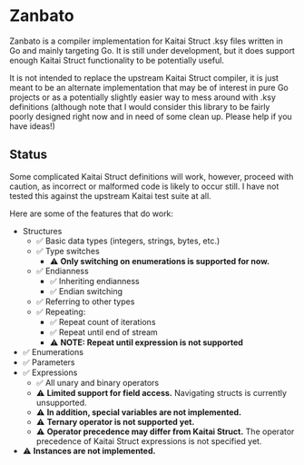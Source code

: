 # Zanbato

Zanbato is a compiler implementation for Kaitai Struct .ksy files written in Go and mainly targeting Go. It is still under development, but it does support enough Kaitai Struct functionality to be potentially useful.

It is not intended to replace the upstream Kaitai Struct compiler, it is just meant to be an alternate implementation that may be of interest in pure Go projects or as a potentially slightly easier way to mess around with .ksy definitions (although note that I would consider this library to be fairly poorly designed right now and in need of some clean up. Please help if you have ideas!)

## Status

Some complicated Kaitai Struct definitions will work, however, proceed with caution, as incorrect or malformed code is likely to occur still. I have not tested this against the upstream Kaitai test suite at all.

Here are some of the features that do work:

- Structures
  + ✅ Basic data types (integers, strings, bytes, etc.)
  + ✅ Type switches
    - ⚠️ **Only switching on enumerations is supported for now.**
  + ✅ Endianness
    - ✅ Inheriting endianness
    - ✅ Endian switching
  + ✅ Referring to other types
  + ✅ Repeating:
    - ✅ Repeat count of iterations
    - ✅ Repeat until end of stream
    - ⚠️ **NOTE: Repeat until expression is not supported**
- ✅ Enumerations
- ✅ Parameters
- ✅ Expressions
  + ✅ All unary and binary operators
  + ⚠️ **Limited support for field access.** Navigating structs is currently unsupported.
  + ⚠️ **In addition, special variables are not implemented.**
  + ⚠️ **Ternary operator is not supported yet.**
  + ⚠️ **Operator precedence may differ from Kaitai Struct.** The operator precedence of Kaitai Struct expressions is not specified yet.
- ⚠️ **Instances are not implemented.**
